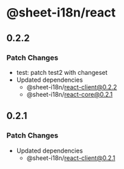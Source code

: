 # @sheet-i18n/react

## 0.2.2

### Patch Changes

- test: patch test2 with changeset
- Updated dependencies
  - @sheet-i18n/react-client@0.2.2
  - @sheet-i18n/react-core@0.2.1

## 0.2.1

### Patch Changes

- Updated dependencies
  - @sheet-i18n/react-client@0.2.1
